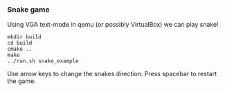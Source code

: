 ### Snake game

Using VGA text-mode in qemu (or possibly VirtualBox) we can play snake!

```
mkdir build
cd build
cmake ..
make
../run.sh snake_example
```

Use arrow keys to change the snakes direction. Press spacebar to restart the game.
